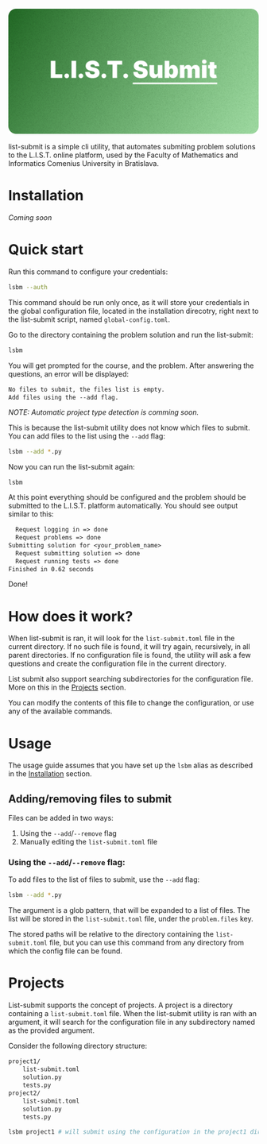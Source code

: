 ![list-submit](https://github.com/Hackder/list-submit/blob/main/docs/images/list-submit-logo.png)

list-submit is a simple cli utility, that automates submiting problem solutions
to the L.I.S.T. online platform, used by the Faculty of Mathematics and Informatics
Comenius University in Bratislava.

# Installation
*Coming soon*


# Quick start

Run this command to configure your credentials:
```bash
lsbm --auth
```
This command should be run only once, as it will store your credentials in the
global configuration file, located in the installation direcotry, right
next to the list-submit script, named `global-config.toml`.

Go to the directory containing the problem solution and run the list-submit:
```bash
lsbm
```

You will get prompted for the course, and the problem. After answering the questions,
an error will be displayed:
```
No files to submit, the files list is empty.
Add files using the --add flag.
```

*NOTE: Automatic project type detection is comming soon.*

This is because the list-submit utility does not know which files to submit.
You can add files to the list using the `--add` flag:
```bash
lsbm --add *.py
```

Now you can run the list-submit again:
```bash
lsbm
```

At this point everything should be configured and the problem should be submitted
to the L.I.S.T. platform automatically. You should see output similar to this:
```
  Request logging in => done
  Request problems => done      
Submitting solution for <your_problem_name>
  Request submitting solution => done                  
  Request running tests => done
Finished in 0.62 seconds
```

Done!

# How does it work?

When list-submit is ran, it will look for the `list-submit.toml` file in the current
directory. If no such file is found, it will try again, recursively, in all parent
directories. If no configuration file is found, the utility will ask a few questions
and create the configuration file in the current directory.

List submit also support searching subdirectories for the configuration file.
More on this in the [Projects](#projects) section.

You can modify the contents of this file to change the configuration,
or use any of the available commands.

# Usage

The usage guide assumes that you have set up the `lsbm` alias as described in the
[Installation](#installation) section.

## Adding/removing files to submit

Files can be added in two ways:
1. Using the `--add`/`--remove` flag
2. Manually editing the `list-submit.toml` file

### Using the `--add`/`--remove` flag:

To add files to the list of files to submit, use the `--add` flag:
```bash
lsbm --add *.py
```
The argument is a glob pattern, that will be expanded to a list of files.
The list will be stored in the `list-submit.toml` file, under the `problem.files` key.

The stored paths will be relative to the directory containing the `list-submit.toml` file,
but you can use this command from any directory from which the config file can be found.

# Projects

List-submit supports the concept of projects. A project is a directory containing
a `list-submit.toml` file. When the list-submit utility is ran with an argument,
it will search for the configuration file in any subdirectory named as the provided argument.

Consider the following directory structure:
```
project1/
    list-submit.toml
    solution.py
    tests.py
project2/
    list-submit.toml
    solution.py
    tests.py
```
```bash
lsbm project1 # will submit using the configuration in the project1 directory
```

